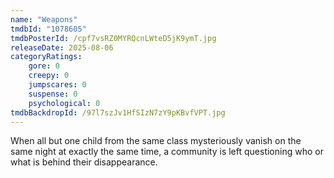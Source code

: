 ```yaml
---
name: "Weapons"
tmdbId: "1078605"
tmdbPosterId: /cpf7vsRZ0MYRQcnLWteD5jK9ymT.jpg
releaseDate: 2025-08-06
categoryRatings:
    gore: 0
    creepy: 0
    jumpscares: 0
    suspense: 0
    psychological: 0
tmdbBackdropId: /97l7szJv1HfSIzN7zY9pKBvfVPT.jpg
---
```

When all but one child from the same class mysteriously vanish on the same night at exactly the same time, a community is left questioning who or what is behind their disappearance.
